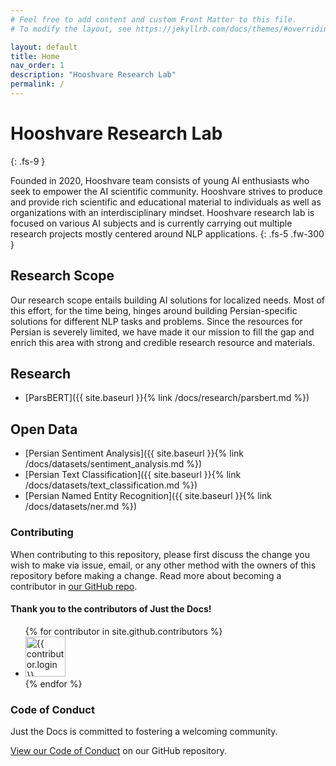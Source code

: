 ```yaml
---
# Feel free to add content and custom Front Matter to this file.
# To modify the layout, see https://jekyllrb.com/docs/themes/#overriding-theme-defaults

layout: default
title: Home
nav_order: 1
description: "Hooshvare Research Lab"
permalink: /
---
```


# Hooshvare Research Lab
{: .fs-9 }

Founded in 2020, Hooshvare team consists of young AI enthusiasts who seek to empower the AI scientific community. Hooshvare strives to produce and provide rich scientific and educational material to individuals as well as organizations with an interdisciplinary mindset. Hooshvare research lab is focused on various AI subjects and is currently carrying out multiple research projects mostly centered around NLP applications.
{: .fs-5 .fw-300 }



## Research Scope

Our research scope entails building AI solutions for localized needs. Most of this effort, for the time being, hinges around building Persian-specific solutions for different NLP tasks and problems. Since the resources for Persian is severely limited, we have made it our mission to fill the gap and enrich this area with strong and credible research resource and materials.

## Research

- [ParsBERT]({{ site.baseurl }}{% link /docs/research/parsbert.md %})


## Open Data

- [Persian Sentiment Analysis]({{ site.baseurl }}{% link /docs/datasets/sentiment_analysis.md %})
- [Persian Text Classification]({{ site.baseurl }}{% link /docs/datasets/text_classification.md %})
- [Persian Named Entity Recognition]({{ site.baseurl }}{% link /docs/datasets/ner.md %})


### Contributing

When contributing to this repository, please first discuss the change you wish to make via issue,
email, or any other method with the owners of this repository before making a change. Read more about becoming a contributor in [our GitHub repo](https://github.com/hooshvare/hooshvare.github.io).

#### Thank you to the contributors of Just the Docs!

<ul class="list-style-none">
{% for contributor in site.github.contributors %}
  <li class="d-inline-block mr-1">
     <a href="{{ contributor.html_url }}"><img src="{{ contributor.avatar_url }}" width="64" height="64" alt="{{ contributor.login }}"/></a>
  </li>
{% endfor %}
</ul>


### Code of Conduct

Just the Docs is committed to fostering a welcoming community.

[View our Code of Conduct](https://github.com/hooshvare/hooshvare.github.io/tree/master/CODE_OF_CONDUCT.md) on our GitHub repository.
